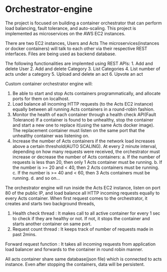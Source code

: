 # Orchestrator-engine

The project is focused on building a container orchestrator that can perform load balancing, fault tolerance, and auto-scaling.
This project is implemented as microservices on the AWS EC2 instances.

There are two EC2 instances, Users and Acts
The microservices(instances or docker containers) will talk to each other via their respective REST interfaces.
Files are being used as backend database.

The following functionalities are implemted using REST APIs:
	1. Add and delete User
	2. Add and delete Category
	3. List Categories
	4. List number of acts under a category
	5. Upload and delete an act
	6. Upvote an act
 
 Custom container orchestrator engine will:
   1. Be able to start and stop Acts containers programmatically, and allocate ports for them on localhost. 
   2. Load balance all incoming HTTP requests (to the Acts EC2 instance) equally between all running Acts containers in a round-robin fashion.
   3. Monitor the health of each container through a health check API(Fault Tolerance)
      If a container is found to be unhealthy, stop the container and start a new one to replace it(using the same Acts docker image). 
      The replacement container must listen on the same port that the unhealthy container was listening on.
   4. Increase the number of Acts containers if the network load increases above a certain threshold(AUTO SCALING).
       At every 2 minute interval, depending on how many requests were received, the orchestrator must increase or decrease the number of Acts containers:
        a. If the number of requests is less than 20, then only 1 Acts container must be running.
        b. If the number is >= 20 and < 40, then 2 Acts containers must be running.
        c. If the number is >= 40 and < 60, then 3 Acts containers must be running.
        d. and so on...
            
The orchestrator engine will run inside the Acts EC2 instance, listen on port 80 of the public IP, and load balance all HTTP incoming requests equally to every Acts container.
When first request comes to the orchestrator, it creates and starts two background threads,
  1. Health check thread : It makes call to all active container for every 1 sec to check if they are healthy or not. 
                           If not, it stops the container and starts another container on same port.
  2. Request count thread : It keeps track of number of requests made in past 2mins.

Forward request function : It takes all incoming requests from application load balancer and forwards to the container in round robin manner.

All acts container share same database(json file) which is connected to acts instance. 
Even after stopping the containers, data will be persistent.
